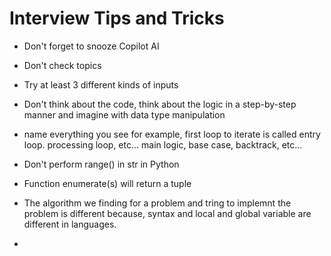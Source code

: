 # Interview Tips and Tricks

- Don't forget to snooze Copilot AI
- Don't check topics
- Try at least 3 different kinds of inputs
- Don't think about the code, think about the logic in a step-by-step manner and imagine with data type manipulation
- name everything you see for example, first loop to iterate is called entry loop. processing loop, etc... main logic, base case, backtrack, etc...

- Don't perform range() in str in Python
- Function enumerate(s) will return a tuple
- The algorithm we finding for a problem and tring to implemnt the problem is different because, syntax and local and global variable are different in languages.
- 